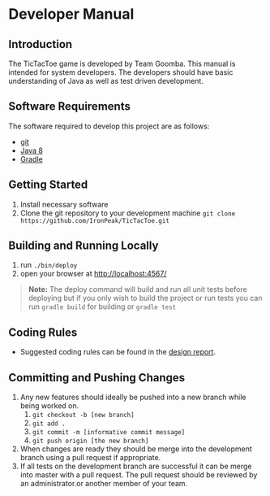 # Developer Manual

## Introduction
The TicTacToe game is developed by Team Goomba. This manual is intended for system developers. The developers should have basic understanding of Java as well as test driven development.

## Software Requirements
The software required to develop this project are as follows:

* [git](https://git-scm.com/book/en/v2/Getting-Started-Installing-Git)
* [Java 8](http://www.oracle.com/technetwork/java/javase/downloads/jdk8-downloads-2133151.html)
* [Gradle](https://docs.gradle.org/current/userguide/installation.html)

## Getting Started
1. Install necessary software
2. Clone the git repository to your development machine `git clone https://github.com/IronPeak/TicTacToe.git`

## Building and Running Locally
1. run `./bin/deploy`
2. open your browser at [http://localhost:4567/](http://localhost:4567/)

> **Note:** The deploy command will build and run all unit tests before  deploying but if you only wish to build the project or run tests you can run `gradle build` for building or `gradle test`

## Coding Rules
* Suggested coding rules can be found in the [design report](https://github.com/IronPeak/TicTacToe/blob/master/docs/DesignAnalysisReport.md).

## Committing and Pushing Changes
1. Any new features should ideally be pushed into a new branch while being worked on.
	1. `git checkout -b [new branch]`
	2. `git add .`
	3. `git commit -m [informative commit message]`
	4. `git push origin [the new branch]`
2. When changes are ready they should be merge into the development branch using a pull request if appropriate.
3. If all tests on the development branch are successful it can be merge into master with a pull request. The pull request should be reviewed by an administrator.or another member of your team.
